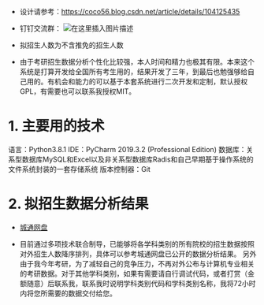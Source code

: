 * 设计请参考：https://coco56.blog.csdn.net/article/details/104125435
* 钉钉交流群：
![在这里插入图片描述](https://img-blog.csdnimg.cn/2020030508322534.jpg?x-oss-process=image/watermark,type_ZmFuZ3poZW5naGVpdGk,shadow_10,text_aHR0cHM6Ly9ibG9nLmNzZG4ubmV0L0NPQ081Ng==,size_16,color_FFFFFF,t_70)

* 拟招生人数为不含推免的招生人数

* 由于考研招生数据分析个性化比较强，本人时间和精力也极其有限。本来这个系统是打算开发给全国所有考生用的，结果开发了三年，到最后也勉强够给自己用的。有机会和能力的可以基于本套系统进行二次开发和定制，默认授权GPL，有需要也可以联系我授权MIT。

# 1. 主要用的技术
语言：Python3.8.1
IDE：PyCharm 2019.3.2 (Professional Edition)
数据库：关系型数据库MySQL和Excel以及非关系型数据库Radis和自己早期基于操作系统的文件系统封装的一套存储系统
版本控制器：Git

# 2. 拟招生数据分析结果
* [城通网盘](https://sn9.us/dir/13403389-37673004-1a7c5f)

* 目前通过多项技术联合制导，已能够将各学科类别的所有院校的招生数据按照对外招生人数降序排列，具体可以参考城通网盘已公开的数据分析结果。
另外由于我今年考研，为了减轻自己的竞争压力，不再对外公布与计算机专业相关的考研数据。对于其他学科类别，如果有需要请自行调试代码，或者打赏（金额随意）后联系我，联系我时说明学科类别代码和学科类别名称，我将72小时内将您所需要的数据交付给您。
